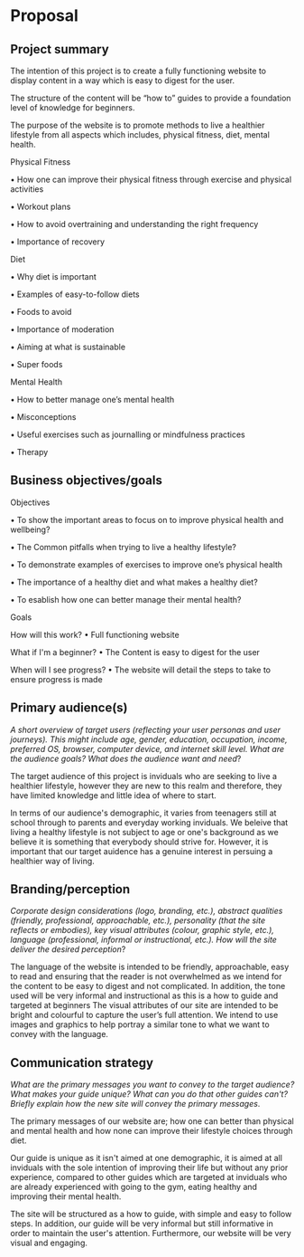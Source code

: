 # Proposal

## Project summary

The intention of this project is to create a fully functioning website to display content in a way which is easy to digest for the user.

The structure of the content will be “how to” guides to provide a foundation level of knowledge for beginners. 

The purpose of the website is to promote methods to live a healthier lifestyle from all aspects which includes, physical fitness, diet, mental health.

Physical Fitness

•	How one can improve their physical fitness through exercise and physical activities

•	Workout plans

•	How to avoid overtraining and understanding the right frequency 

•	Importance of recovery 

Diet

•	Why diet is important 

•	Examples of easy-to-follow diets

•	Foods to avoid

•	Importance of moderation

•	Aiming at what is sustainable 

•	Super foods

Mental Health

•	How to better manage one’s mental health 

•	Misconceptions

•	Useful exercises such as journalling or mindfulness practices 

•	Therapy

## Business objectives/goals

Objectives

•	To show the important areas to focus on to improve physical health and wellbeing?

•	The Common pitfalls when trying to live a healthy lifestyle?

•	To demonstrate examples of exercises to improve one’s physical health

•	The importance of a healthy diet and what makes a healthy diet?

•	To esablish how one can better manage their mental health?

Goals 

How will this work?
•	Full functioning website

What if I'm a beginner? 
•	The Content is easy to digest for the user 

When will I see progress?
•	The website will detail the steps to take to ensure progress is made


## Primary audience(s)

_A short overview of target users (reflecting your user personas and user journeys). This might include age, gender, education, occupation, income, preferred OS, browser, computer device, and internet skill level. What are the audience goals? What does the audience want and need_?

The target audience of this project is inviduals who are seeking to live a healthier lifestyle, however they are new to this realm and therefore, they have limited knowledge and little idea of where to start.

In terms of our audience's demographic, it varies from teenagers still at school through to parents and everyday working inviduals. We beleive that living a healthy lifestyle is not subject to age or one's background as we believe it is something that everybody should strive for. However, it is important that our target auidence has a genuine interest in persuing a healthier way of living. 

## Branding/perception

_Corporate design considerations (logo, branding, etc.), abstract qualities (friendly, professional, approachable, etc.), personality (that the site reflects or embodies), key visual attributes (colour, graphic style, etc.), language (professional, informal or instructional, etc.). How will the site deliver the desired perception_?

The language of the website is intended to be friendly, approachable, easy to read and ensuring that the reader is not overwhelmed as we intend for the content to be easy to digest and not complicated. In addition, the tone used will be very informal and instructional as this is a how to guide and targeted at beginners 
The visual attributes of our site are intended to be bright and colourful to capture the user’s full attention. We intend to use images and graphics to help portray a similar tone to what we want to convey with the language. 


## Communication strategy

_What are the primary messages you want to convey to the target audience? What makes your guide unique? What can you do that other guides can&#39;t? Briefly explain how the new site will convey the primary messages_.

The primary messages of our website are; how one can better than physical and mental health and how none can improve their lifestyle choices through diet. 

Our guide is unique as it isn't aimed at one demographic, it is aimed at all inviduals with the sole intention of improving their life but without any prior experience, compared to other guides which are targeted at inviduals who are already experienced with going to the gym, eating healthy and improving their mental health. 

The site will be structured as a how to guide, with simple and easy to follow steps. In addition, our guide will be very informal but still informative in order to maintain the user's attention. Furthermore, our website will be very visual and engaging. 
